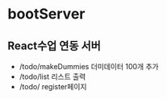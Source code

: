 # bootServer
## React수업 연동 서버
- /todo/makeDummies 더미데이터 100개 추가
- /todo/list 리스트 출력
- /todo/ register페이지